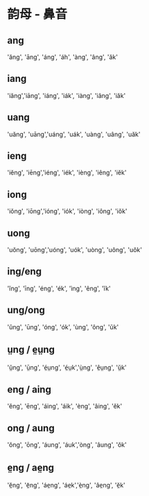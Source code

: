 # 韵母 - 鼻音

## ang
'ăng', 'āng', 'áng', 'áh', 'àng', 'âng', 'ăk'
## iang
'iăng','iāng', 'iáng', 'iák', 'iàng', 'iâng', 'iăk'
## uang
'uăng', 'uāng','uáng', 'uák', 'uàng', 'uâng', 'uăk'
## ieng
'iĕng', 'iēng','iéng', 'iék', 'ièng', 'iêng', 'iĕk'

## iong
'iŏng', 'iōng','ióng', 'iók', 'iòng', 'iông', 'iŏk'
## uong
'uŏng', 'uōng','uóng', 'uók', 'uòng', 'uông', 'uŏk'
## ing/eng
'ĭng', 'īng', 'éng', 'ék', 'ìng', 'êng', 'ĭk'
## ung/ong
'ŭng', 'ūng', 'óng', 'ók', 'ùng', 'ông', 'ŭk'
## ṳng / e̤ṳng
'ṳ̆ng', 'ṳ̄ng', 'é̤ṳng', 'é̤ṳk','ṳ̀ng', 'ê̤ṳng', 'ṳ̆k'
## eng / aing
'ĕng', 'ēng', 'áing', 'áik', 'èng', 'âing', 'ĕk'
## ong / aung 
'ŏng', 'ōng', 'áung', 'áuk','òng', 'âung', 'ŏk'
## e̤ng / ae̤ng
'ĕ̤ng', 'ē̤ng', 'áe̤ng', 'áe̤k','è̤ng', 'âe̤ng', 'ĕ̤k'